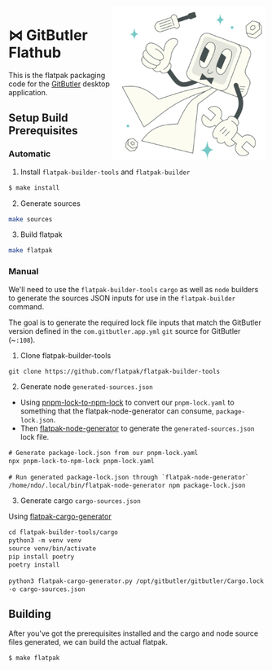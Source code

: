 <img align="right" width="300" src="./icons/badge.svg" />

# ⋈ GitButler Flathub

This is the flatpak packaging code for the [GitButler](https://github.com/gitbutlerapp/gitbutler) desktop application.

## Setup Build Prerequisites

### Automatic

1. Install `flatpak-builder-tools` and `flatpak-builder`

```sh
$ make install
```

2. Generate sources

```sh
make sources
```

3. Build flatpak

```sh
make flatpak
```

### Manual

We'll need to use the `flatpak-builder-tools` `cargo` as well as `node` builders
to generate the sources JSON inputs for use in the `flatpak-builder` command.

The goal is to generate the required lock file inputs that match the GitButler
version defined in the `com.gitbutler.app.yml` `git` source for GitButler (~`:108`).

1. Clone flatpak-builder-tools

```
git clone https://github.com/flatpak/flatpak-builder-tools
```

2. Generate node `generated-sources.json`

- Using
  [pnpm-lock-to-npm-lock](https://github.com/jakedoublev/pnpm-lock-to-npm-lock)
  to convert our `pnpm-lock.yaml` to something that the flatpak-node-generator
  can consume, `package-lock.json`.
- Then
  [flatpak-node-generator](https://github.com/flatpak/flatpak-builder-tools/tree/master/node)
  to generate the `generated-sources.json` lock file.

```
# Generate package-lock.json from our pnpm-lock.yaml
npx pnpm-lock-to-npm-lock pnpm-lock.yaml

# Run generated package-lock.json through `flatpak-node-generator`
/home/ndo/.local/bin/flatpak-node-generator npm package-lock.json
```

3. Generate cargo `cargo-sources.json`

Using [flatpak-cargo-generator](https://github.com/flatpak/flatpak-builder-tools/tree/master/cargo)

```
cd flatpak-builder-tools/cargo
python3 -m venv venv
source venv/bin/activate
pip install poetry
poetry install

python3 flatpak-cargo-generator.py /opt/gitbutler/gitbutler/Cargo.lock -o cargo-sources.json
```

## Building

After you've got the prerequisites installed and the cargo and node source files
generated, we can build the actual flatpak.

```
$ make flatpak
```


